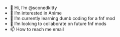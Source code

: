 - 👋 Hi, I’m @sconedkitty
- 👀 I’m interested in Anime
- 🌱 I’m currently learning dumb coding for a fnf mod
- 💞️ I’m looking to collaborate on future fnf mods
- 📫 How to reach me email

<!---
sconedkitty/sconedkitty is a ✨ special ✨ repository because its `README.md` (this file) appears on your GitHub profile.
You can click the Preview link to take a look at your changes.
--->
